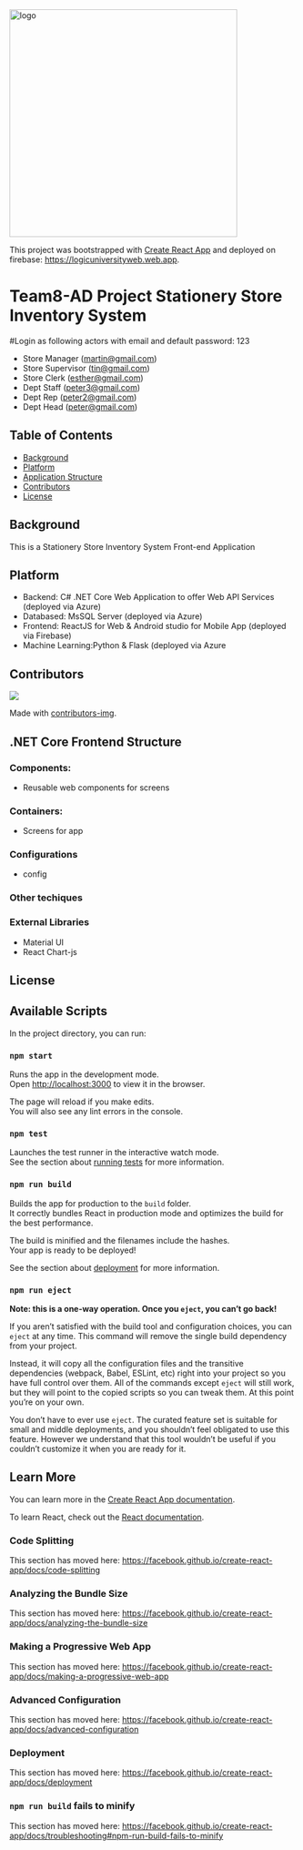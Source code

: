 <div float=right>
  <img src="https://www.notion.so/image/https%3A%2F%2Fs3-us-west-2.amazonaws.com%2Fsecure.notion-static.com%2F5382f6b0-53fe-4086-b2a8-0bd47762cf3a%2Flogo.png?table=block&id=2d9d5067-a082-43b4-a538-8e24e63b95b2&width=1670&userId=&cache=v2" width="400" alt="logo"/>
</div>


This project was bootstrapped with [Create React App](https://github.com/facebook/create-react-app) and deployed on firebase: https://logicuniversityweb.web.app.

# Team8-AD Project Stationery Store Inventory System

#Login as following actors with email and default password: 123
- Store Manager (martin@gmail.com)
- Store Supervisor (tin@gmail.com)
- Store Clerk (esther@gmail.com)
- Dept Staff (peter3@gmail.com)
- Dept Rep (peter2@gmail.com)
- Dept Head (peter@gmail.com)

## Table of Contents
- [Background](#background)
- [Platform](#platform)
- [Application Structure](#structure)
- [Contributors](#contributors)
- [License](#license)


## Background
This is a Stationery Store Inventory System Front-end Application

## Platform
- Backend: C# .NET Core Web Application to offer Web API Services (deployed via Azure)
- Databased: MsSQL Server (deployed via Azure)
- Frontend: ReactJS for Web & Android studio for Mobile App (deployed via Firebase)
- Machine Learning:Python & Flask (deployed via Azure

## Contributors
<a href="https://github.com/darylkouk/front-end-ad-project/graphs/contributors">
  <img src="https://contributors-img.web.app/image?repo=darylkouk/front-end-ad-project" />
</a>

Made with [contributors-img](https://contributors-img.web.app).


## .NET Core Frontend Structure
### Components:
  - Reusable web components for screens
### Containers:
  - Screens for app
### Configurations
  - config
 
### Other techiques

### External Libraries
  - Material UI
  - React Chart-js
  
## License


## Available Scripts

In the project directory, you can run:

### `npm start`

Runs the app in the development mode.<br />
Open [http://localhost:3000](http://localhost:3000) to view it in the browser.

The page will reload if you make edits.<br />
You will also see any lint errors in the console.

### `npm test`

Launches the test runner in the interactive watch mode.<br />
See the section about [running tests](https://facebook.github.io/create-react-app/docs/running-tests) for more information.

### `npm run build`

Builds the app for production to the `build` folder.<br />
It correctly bundles React in production mode and optimizes the build for the best performance.

The build is minified and the filenames include the hashes.<br />
Your app is ready to be deployed!

See the section about [deployment](https://facebook.github.io/create-react-app/docs/deployment) for more information.

### `npm run eject`

**Note: this is a one-way operation. Once you `eject`, you can’t go back!**

If you aren’t satisfied with the build tool and configuration choices, you can `eject` at any time. This command will remove the single build dependency from your project.

Instead, it will copy all the configuration files and the transitive dependencies (webpack, Babel, ESLint, etc) right into your project so you have full control over them. All of the commands except `eject` will still work, but they will point to the copied scripts so you can tweak them. At this point you’re on your own.

You don’t have to ever use `eject`. The curated feature set is suitable for small and middle deployments, and you shouldn’t feel obligated to use this feature. However we understand that this tool wouldn’t be useful if you couldn’t customize it when you are ready for it.

## Learn More

You can learn more in the [Create React App documentation](https://facebook.github.io/create-react-app/docs/getting-started).

To learn React, check out the [React documentation](https://reactjs.org/).

### Code Splitting

This section has moved here: https://facebook.github.io/create-react-app/docs/code-splitting

### Analyzing the Bundle Size

This section has moved here: https://facebook.github.io/create-react-app/docs/analyzing-the-bundle-size

### Making a Progressive Web App

This section has moved here: https://facebook.github.io/create-react-app/docs/making-a-progressive-web-app

### Advanced Configuration

This section has moved here: https://facebook.github.io/create-react-app/docs/advanced-configuration

### Deployment

This section has moved here: https://facebook.github.io/create-react-app/docs/deployment

### `npm run build` fails to minify

This section has moved here: https://facebook.github.io/create-react-app/docs/troubleshooting#npm-run-build-fails-to-minify
